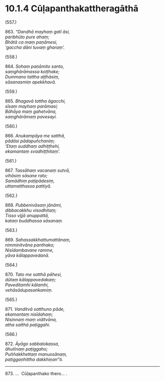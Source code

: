 # 10.1.4 Cūḷapanthakattheragāthā

(557.)

863\. _“Dandhā mayhaṃ gatī āsi,_  
_paribhūto pure ahaṃ;_  
_Bhātā ca maṃ paṇāmesi,_  
_‘gaccha dāni tuvaṃ gharaṃ’._  

(558.)

864\. _Sohaṃ paṇāmito santo,_  
_saṃghārāmassa koṭṭhake;_  
_Dummano tattha aṭṭhāsiṃ,_  
_sāsanasmiṃ apekkhavā._  

(559.)

865\. _Bhagavā tattha āgacchi,_  
_sīsaṃ mayhaṃ parāmasi;_  
_Bāhāya maṃ gahetvāna,_  
_saṃghārāmaṃ pavesayi._  

(560.)

866\. _Anukampāya me satthā,_  
_pādāsi pādapuñchaniṃ;_  
_‘Etaṃ suddhaṃ adhiṭṭhehi,_  
_ekamantaṃ svadhiṭṭhitaṃ’._  

(561.)

867\. _Tassāhaṃ vacanaṃ sutvā,_  
_vihāsiṃ sāsane rato;_  
_Samādhiṃ paṭipādesiṃ,_  
_uttamatthassa pattiyā._  

(562.)

868\. _Pubbenivāsaṃ jānāmi,_  
_dibbacakkhu visodhitaṃ;_  
_Tisso vijjā anuppattā,_  
_kataṃ buddhassa sāsanaṃ._  

(563.)

869\. _Sahassakkhattumattānaṃ,_  
_nimminitvāna panthako;_  
_Nisīdambavane ramme,_  
_yāva kālappavedanā._  

(564.)

870\. _Tato me satthā pāhesi,_  
_dūtaṃ kālappavedakaṃ;_  
_Paveditamhi kālamhi,_  
_vehāsādupasaṅkamiṃ._  

(565.)

871\. _Vanditvā satthuno pāde,_  
_ekamantaṃ nisīdahaṃ;_  
_Nisinnaṃ maṃ viditvāna,_  
_atha satthā paṭiggahi._  

(566.)

872\. _Āyāgo sabbalokassa,_  
_āhutīnaṃ paṭiggaho;_  
_Puññakkhettaṃ manussānaṃ,_  
_paṭiggaṇhittha dakkhiṇan”ti._  

---

873\. …  Cūḷapanthako thero… .
